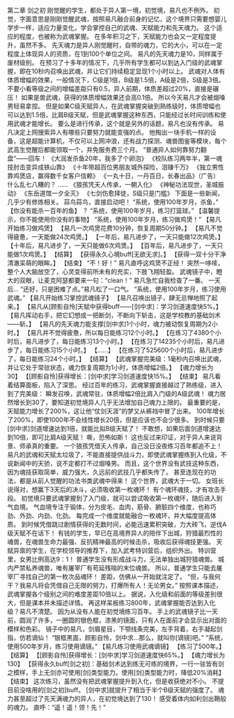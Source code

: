 第二章 剑之初
    刚觉醒的学生，都处于异人第一境，初觉境，易凡也不例外。
    初觉，字面意思是刚刚觉醒武魂，按照易凡融合前身的记忆，这个境界只需要想婴儿学步一样，适应力量变化，学会掌控自己的武魂、天赋能力和先天魂力。
    这个适应的程度，也被称为武魂掌握。
    在多年积习之下，天赋能力也会又一定程度提升，虽然不多。
    先天魂力是异人刚觉醒时，自带的魂力，它的大小，可以在一定程度上体现异人的资质，在1到100个单位之间。
    易凡的先天魂力是10，同样属于废材级别。
    在预习了十多年的情况下，几乎所有学生都可以到达入门级的武魂掌握，即在10秒内召唤出武魂，并让它们持续稳定显现1个小时以上。
    武魂对人体有体质增幅的效果，一般情况下，C级是1倍，B级是1.5倍，A级是2倍，S级是3倍。
    不要小看等级之间的增幅差距只有0.5，异人前期，体质差超过20%，直接是碾压！
    如果是兽武魂，获得的体质增幅效果还会高0.1倍。
    所以今天易凡才会被烟嗓男轻易拿捏。
    但是如果C级天赋异人，在武魂掌握突破到熟练级时，体质增幅也可以达到1.5倍，比肩B级天赋，但是武魂掌握这种东西，只能经过长时间训练和使用武魂才能增长。
    要么是进行传承，这个就是另外的话题，易凡也没有传承。
    易凡决定上网搜索异人有哪些只要努力就能变强的点。
    他掏出一块手机一样的设备，这是超能计算机，不仅可以上网冲浪，还有战力探测、魂兽图鉴等模块，每个武高生觉醒后都能领取一个，并免服务费三个月。
    “普通异人如何靠努力翻盘”——回车！
    《大润发杀鱼20年，我多了个卵泡》
    《校队练习两年半，第一魂技肘击变异成铁山靠》
    《十年带超百位男朋友城外探险，泪赚千万》
    《独立男性靠鸡煲店，赢得数千女客户信赖》
    《一丸十日，一丹百日，长春出品》（广告）
    什么乱七八糟的？
    ......
    《狼孩凭天人传承，一朝入化》
    《神秘功法现世，圣城振动》
    《东岳道馆一夕全灭》
    《七剑伤愈择徒，S级只是门槛》
    下面是一些新闻，几乎少有修炼相关。
    蒜鸟蒜鸟，直接启动吧！
    “系统，使用100年岁月，杀鱼，”
    【你没有能杀一百年的鱼】
    ？
    “系统，使用100年岁月，练习打篮球。”
    【温馨提示，你不能使用你没有的事物】
    “系统，使用100年岁月，练习做鸡煲！”
    【易凡开始练习做鸡煲】
    【易凡一次鸡煲花费10分钟，恢复周期50分钟。】
    【易凡不觉得疲惫，一天能做24次鸡煲。】
    【一年后，易凡进步了，一天只能做12次鸡煲。】
    【十年后，易凡进步了，一天只能做6次鸡煲。】
    【百年后，易凡进步了，一天只能做1次鸡煲。】
    【结算】
    【获得永久心境buff[无欲无求]。】
    【获得一双十分干净清澈呆萌的眼眸。】
    【结束】
    “不！好！”
    易凡直呼这鸡煲不正经！
    突然一哆嗦，整个人大脑放空了，心灵变得前所未有的充实，下肢飞翔轻盈。
    武魂镜子中，瞪大的双眼，让麦克阿瑟都要来一句：“clean！”
    易凡急忙自我检查了一番。
    一天后...
    “还好，只是困难了点。”易凡松了一口气。
    “系统，使用100年岁月，练习使用武魂。”
    【易凡开始练习掌控武魂镜子】
    【易凡召唤出镜子，肆无忌惮地照了起来。】
    【易凡从[顾影自怜]天赋中获得buff——[剑中求]：学习剑道速度快5%。】
    【易凡挥动右手，把它幻想成一把断剑，不断向下斩击，这是学校教的基础剑术——斩。】
    【易凡的先天魂力能支撑[剑中求]1个小时，魂力被动恢复周期为2小时。】
    【易凡并不觉得疲惫，所以每日能练习12个小时。】
    【在练习了4380个小时后，易凡进步了，每日能练习13个小时。】
    【在练习了14235个小时后，易凡进步了，每日能练习15个小时。】
    【......】
    【在练习了525600个小时后，易凡进步了，每日能练习24个小时。】
    【结算】
    【武魂掌握完美级：1毫秒内召唤出武魂，并让它处于常驻状态，魂力恢复周期为1小时，体质增幅2倍。】
    【魂力增长为30】
    【[顾影自怜]获得增长：[剑中求]学习剑道速度快15%。】
    【结束】
    易凡看着结算面板，陷入了深思。
    经过百年的练习，武魂掌握直接越过了熟练级，进入到了完美级：
    瞬发召唤，武魂常驻，体质增幅2倍比肩入门级的A级武魂！
    魂力居然增长到30了，要知道初觉境异人几乎无法增加自己魂力上限的。
    最重要的是，天赋能力增长了200%，这让他“仗剑天涯”的梦又从裤裆中冒了出来。
    100年增长了200%，即使1000年不会线性增长20倍，但是应该也不会少很多。
    到时候只要[剑中求]剑道增速达到1倍，就能比拟B级天赋了！
    不敢想，如果后面剑道增速达到10倍，即可比肩A级天赋！
    嘶，恐怖如斯！
    这也反过来印证，对于异人来说背景、师承真的重要。
    一个狼孩凭借天人传承，自己没日没夜练习百年都追不上！
    易凡的武魂和天赋太垃圾了，不能直接提供战斗力，即使武魂掌握练到入化级，不说新闻中的天骄，说不定都打不过烟嗓男。
    而且，这个世界没有武技这种东西，因为魂技获取简单，威力强大，久远前的武技几乎都失传了。
    甚至连现在的功法，都是从前人觉醒的功法书类武魂中得来！
    这个世界，武魂大于一切。
	女班长说得对，想赢下3天后的决斗，必须吸收第一枚魂环！
	有个魂环魂技，才有攻击手段。
    初觉境只要武魂掌握到了入门级，就可以尝试吸收第一枚魂环，随后进入到气血境。
    气血境专注于锻体，分为皮毛、血肉，筋骨、腑脏四个维度，也称巧劲、外劲、内劲、化劲。
    每完成一个维度就能融合一枚魂环，并大幅度提高体质。
    到时候凭借跳过剧情获得的无数时间，必能迅速累积突破，力大砖飞，逆伐A级天赋不在话下！
    有钱的学生，早已在高境界异人的陪伴下出城，狩猎最烈性的魂兽，在魂兽生命力最强、反抗精神最高的时候击杀，吸收后获得魂技更强。
    天赋异禀的学生，在学校领导的推荐下，加入武考特训营后，组织外出。
    特训营里，女男比例高达9：1！
    普通学生没有形成战斗力，无法单独出城狩猎魂兽。
    城内严禁私养魂兽，唯有屠宰厂有苟延残喘的末位魂兽。
    所以，普通学生只能去屠宰厂寻找自己的第一枚次品魂环！
    差距，仿佛从一开始就注定了。
    “但，与我何干？我易凡将会凭借自己无限的努力，打爆所有人！无论男女。”
    按照课本描述，武魂掌握各个级别之间的难度差距10倍以上。
    据说，入化级和前面的等级差别很大，但是课本并未描述详情。
    再这样呆板练习800年，武魂掌握能否达到入化级？易凡不清楚。
    因为从没有人能在初觉境练习百年。
    手上的武魂镜子比一天前，圆润了许多，一圈圆的银色框，漆黑的镜面，只有人在面前才会显示出对面的模样和色彩。
    镜子中的易凡，剑眉星目，下颚线条完美，左手背着，右手凝起剑指，仿若谪仙！
    “银框黑面，顾影自怜，剑中求...那么，就叫你[谪镜]吧。”
    “系统，使用500年岁月，练习使用谪镜。”
    【易凡练习使用武魂谪镜】
    【练习了500年。】
    【结算】
    【[顾影自怜]获得增长：[剑中求]学习剑道速度快65%。】
    【魂力增长为130】
    【获得永久buff[剑之初]：基础剑术达到练无可练的境界，一行一驻皆有剑之模样，手上无剑亦可使用[剑]类型能力。使用[剑]类型能力时，降低20%消耗】
    【结束】
    这次练习，虽然没有把武魂掌握提升到入化，但是收获绝对不小。
    不提目前没啥用的[剑之初]buff。
    [剑中求]就提升了相当于半个B级天赋的强度了。
    魂力甚至超过了先天满魂力的异人，在初觉境达到了130！
    感受着体内如利剑出鞘般的魂力。
    直呼：“遥！遥！领！先！”

    
    